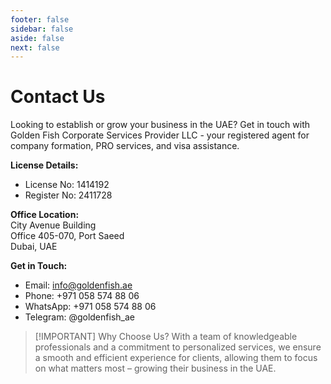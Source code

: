 ```yaml
---
footer: false
sidebar: false
aside: false
next: false
---
```


<!-- <p>
  <img src="/img/Logo.avif" alt="logo" width="100" height="100" style="margin-left: 50%;">
</p> -->

# Contact Us

Looking to establish or grow your business in the UAE? Get in touch with Golden Fish Corporate Services Provider LLC - your registered agent for company formation, PRO services, and visa assistance.

**License Details:**

- License No: 1414192
- Register No: 2411728

**Office Location:**  
City Avenue Building  
Office 405-070, Port Saeed  
Dubai, UAE

**Get in Touch:**

- Email: info@goldenfish.ae
- Phone: +971 058 574 88 06
- WhatsApp: +971 058 574 88 06
- Telegram: @goldenfish_ae

<!-- WhatsApp us at [+971 058 574 88 06](https://wa.me/message/KDLD4FZVW7EUC1)
Telegram us at [@goldenfish_ae](https://t.me/goldenfish_ae) -->

> [!IMPORTANT] Why Choose Us?
> With a team of knowledgeable professionals and a commitment to personalized services, we ensure a smooth and efficient experience for clients, allowing them to focus on what matters most – growing their business in the UAE.

<ContactFormModal 
  formName="Contact Us" 
  buttonText="Send us a message" 
  formStyle="display: block; margin: 2rem auto;"
  categoryLabel="Required support level: *" 
  categoryPlaceholderText="Choose your support level"
  messageLabel="How can we help you? (recommended)"
  messagePlaceholderText="Please share your inquiry details to help us prepare the best solution for your needs"
  :services="[
  'Basic — initial consultation and guidance only',
  'Standard — complete documentation and process management',
  'Comprehensive — full-service solution with minimal involvement from your side',
  'Custom — complex requirements or unique business situation',
  ]"
/>
